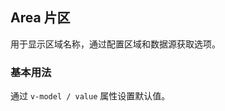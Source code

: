 <div class="demo-header">
<p class="overviewicon">
  <span class="wapi-business-area"/>
</p>

## Area 片区

<nova-uxlink widget-name="Area"></nova-uxlink>

用于显示区域名称，通过配置区域和数据源获取选项。
</div>

### 基本用法

通过 `v-model / value` 属性设置默认值。

<nova-demo-view link="area/basic-usage"></nova-demo-view>

<br>

<nova-attributes link="area"></nova-attributes>
